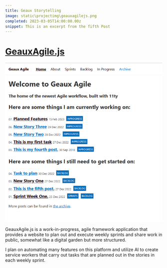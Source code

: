 ```yaml
---
title: Geaux Storytelling
image: static\projectimg\geauxagilejs.png
completed: 2023-03-05T14:00:00.00z
snippet: This is an excerpt from the fifth Post
---
```


# [GeauxAgile.js](https://geauxagilejs.netlify.app/)

![GeauxAgile.js Homepage](../static/projectimg/geauxagilejs.png)

GeauxAgile.js is a work-in-progress, agile framework application that provides a website to plan out and execute weekly sprints and share work in public, somewhat like a digital garden but more structured.

I plan on automating many features on this platform and utilize AI to create service workers that carry out tasks that are planned out in the stories in each weekly sprint.
